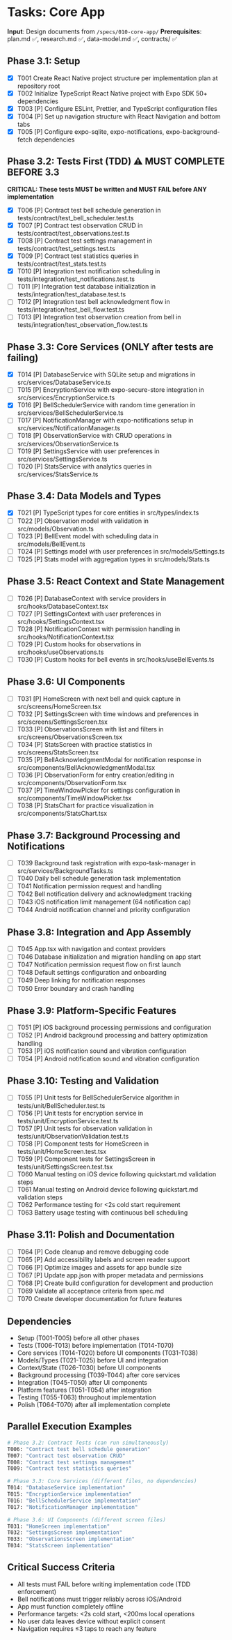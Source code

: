 # Tasks: Core App

**Input**: Design documents from `/specs/010-core-app/`
**Prerequisites**: plan.md ✅, research.md ✅, data-model.md ✅, contracts/ ✅

## Phase 3.1: Setup
- [x] T001 Create React Native project structure per implementation plan at repository root
- [x] T002 Initialize TypeScript React Native project with Expo SDK 50+ dependencies
- [x] T003 [P] Configure ESLint, Prettier, and TypeScript configuration files
- [x] T004 [P] Set up navigation structure with React Navigation and bottom tabs
- [x] T005 [P] Configure expo-sqlite, expo-notifications, expo-background-fetch dependencies

## Phase 3.2: Tests First (TDD) ⚠️ MUST COMPLETE BEFORE 3.3
**CRITICAL: These tests MUST be written and MUST FAIL before ANY implementation**
- [x] T006 [P] Contract test bell schedule generation in tests/contract/test_bell_scheduler.test.ts
- [x] T007 [P] Contract test observation CRUD in tests/contract/test_observations.test.ts
- [x] T008 [P] Contract test settings management in tests/contract/test_settings.test.ts
- [x] T009 [P] Contract test statistics queries in tests/contract/test_stats.test.ts
- [x] T010 [P] Integration test notification scheduling in tests/integration/test_notifications.test.ts
- [ ] T011 [P] Integration test database initialization in tests/integration/test_database.test.ts
- [ ] T012 [P] Integration test bell acknowledgment flow in tests/integration/test_bell_flow.test.ts
- [ ] T013 [P] Integration test observation creation from bell in tests/integration/test_observation_flow.test.ts

## Phase 3.3: Core Services (ONLY after tests are failing)
- [x] T014 [P] DatabaseService with SQLite setup and migrations in src/services/DatabaseService.ts
- [ ] T015 [P] EncryptionService with expo-secure-store integration in src/services/EncryptionService.ts
- [x] T016 [P] BellSchedulerService with random time generation in src/services/BellSchedulerService.ts
- [ ] T017 [P] NotificationManager with expo-notifications setup in src/services/NotificationManager.ts
- [ ] T018 [P] ObservationService with CRUD operations in src/services/ObservationService.ts
- [ ] T019 [P] SettingsService with user preferences in src/services/SettingsService.ts
- [ ] T020 [P] StatsService with analytics queries in src/services/StatsService.ts

## Phase 3.4: Data Models and Types
- [x] T021 [P] TypeScript types for core entities in src/types/index.ts
- [ ] T022 [P] Observation model with validation in src/models/Observation.ts
- [ ] T023 [P] BellEvent model with scheduling data in src/models/BellEvent.ts
- [ ] T024 [P] Settings model with user preferences in src/models/Settings.ts
- [ ] T025 [P] Stats model with aggregation types in src/models/Stats.ts

## Phase 3.5: React Context and State Management
- [ ] T026 [P] DatabaseContext with service providers in src/hooks/DatabaseContext.tsx
- [ ] T027 [P] SettingsContext with user preferences in src/hooks/SettingsContext.tsx
- [ ] T028 [P] NotificationContext with permission handling in src/hooks/NotificationContext.tsx
- [ ] T029 [P] Custom hooks for observations in src/hooks/useObservations.ts
- [ ] T030 [P] Custom hooks for bell events in src/hooks/useBellEvents.ts

## Phase 3.6: UI Components
- [ ] T031 [P] HomeScreen with next bell and quick capture in src/screens/HomeScreen.tsx
- [ ] T032 [P] SettingsScreen with time windows and preferences in src/screens/SettingsScreen.tsx
- [ ] T033 [P] ObservationsScreen with list and filters in src/screens/ObservationsScreen.tsx
- [ ] T034 [P] StatsScreen with practice statistics in src/screens/StatsScreen.tsx
- [ ] T035 [P] BellAcknowledgmentModal for notification response in src/components/BellAcknowledgmentModal.tsx
- [ ] T036 [P] ObservationForm for entry creation/editing in src/components/ObservationForm.tsx
- [ ] T037 [P] TimeWindowPicker for settings configuration in src/components/TimeWindowPicker.tsx
- [ ] T038 [P] StatsChart for practice visualization in src/components/StatsChart.tsx

## Phase 3.7: Background Processing and Notifications
- [ ] T039 Background task registration with expo-task-manager in src/services/BackgroundTasks.ts
- [ ] T040 Daily bell schedule generation task implementation
- [ ] T041 Notification permission request and handling
- [ ] T042 Bell notification delivery and acknowledgment tracking
- [ ] T043 iOS notification limit management (64 notification cap)
- [ ] T044 Android notification channel and priority configuration

## Phase 3.8: Integration and App Assembly
- [ ] T045 App.tsx with navigation and context providers
- [ ] T046 Database initialization and migration handling on app start
- [ ] T047 Notification permission request flow on first launch
- [ ] T048 Default settings configuration and onboarding
- [ ] T049 Deep linking for notification responses
- [ ] T050 Error boundary and crash handling

## Phase 3.9: Platform-Specific Features
- [ ] T051 [P] iOS background processing permissions and configuration
- [ ] T052 [P] Android background processing and battery optimization handling
- [ ] T053 [P] iOS notification sound and vibration configuration
- [ ] T054 [P] Android notification sound and vibration configuration

## Phase 3.10: Testing and Validation
- [ ] T055 [P] Unit tests for BellSchedulerService algorithm in tests/unit/BellScheduler.test.ts
- [ ] T056 [P] Unit tests for encryption service in tests/unit/EncryptionService.test.ts
- [ ] T057 [P] Unit tests for observation validation in tests/unit/ObservationValidation.test.ts
- [ ] T058 [P] Component tests for HomeScreen in tests/unit/HomeScreen.test.tsx
- [ ] T059 [P] Component tests for SettingsScreen in tests/unit/SettingsScreen.test.tsx
- [ ] T060 Manual testing on iOS device following quickstart.md validation steps
- [ ] T061 Manual testing on Android device following quickstart.md validation steps
- [ ] T062 Performance testing for <2s cold start requirement
- [ ] T063 Battery usage testing with continuous bell scheduling

## Phase 3.11: Polish and Documentation
- [ ] T064 [P] Code cleanup and remove debugging code
- [ ] T065 [P] Add accessibility labels and screen reader support
- [ ] T066 [P] Optimize images and assets for app bundle size
- [ ] T067 [P] Update app.json with proper metadata and permissions
- [ ] T068 [P] Create build configuration for development and production
- [ ] T069 Validate all acceptance criteria from spec.md
- [ ] T070 Create developer documentation for future features

## Dependencies
- Setup (T001-T005) before all other phases
- Tests (T006-T013) before implementation (T014-T070)
- Core services (T014-T020) before UI components (T031-T038)
- Models/Types (T021-T025) before UI and integration
- Context/State (T026-T030) before UI components
- Background processing (T039-T044) after core services
- Integration (T045-T050) after UI components
- Platform features (T051-T054) after integration
- Testing (T055-T063) throughout implementation
- Polish (T064-T070) after all implementation complete

## Parallel Execution Examples
```bash
# Phase 3.2: Contract Tests (can run simultaneously)
T006: "Contract test bell schedule generation"
T007: "Contract test observation CRUD"
T008: "Contract test settings management"
T009: "Contract test statistics queries"

# Phase 3.3: Core Services (different files, no dependencies)
T014: "DatabaseService implementation"
T015: "EncryptionService implementation"
T016: "BellSchedulerService implementation"
T017: "NotificationManager implementation"

# Phase 3.6: UI Components (different screen files)
T031: "HomeScreen implementation"
T032: "SettingsScreen implementation"
T033: "ObservationsScreen implementation"
T034: "StatsScreen implementation"
```

## Critical Success Criteria
- All tests must FAIL before writing implementation code (TDD enforcement)
- Bell notifications must trigger reliably across iOS/Android
- App must function completely offline
- Performance targets: <2s cold start, <200ms local operations
- No user data leaves device without explicit consent
- Navigation requires ≤3 taps to reach any feature